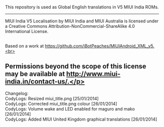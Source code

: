 This repository is used as Global English translations in V5 MIUI India ROMs.

---------------------------------------------------------------------------------------------
<p>MIUI India V5 Localisation by MIUI India and MIUI Australia is licensed under a Creative Commons Attribution-NonCommercial-ShareAlike 4.0 International License.<br><br>

Based on a work at https://github.com/iBotPeaches/MIUIAndroid_XML_v5.<br><br>

Permissions beyond the scope of this license may be available at http://www.miui-india.in/contact-us/.</p>
---------------------------------------------------------------------------------------------

Changelog:<br>
CodyLogs: Resized miui_title.png [25/01/2014]<br>
CodyLogs: Corrected miui_title.png colour [26/01/2014]<br>
CodyLogs: Volume wake and LED enabled for maguro and mako [26/01/2014]<br>
CodyLogs: Added MIUI United Kingdom graphical translations  [26/01/2014]
